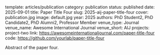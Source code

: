 template: articles/publication
category: publication
status: published
date: 2025-09-01
title: Paper Title Four
slug: 2025-aij-paper-title-four
cover: publication.jpg
image: default.jpg
year: 2025
authors: PhD Student2, PhD Candidate2, PhD Alumni2, Professor Member
venue_type: Journal
venue_name: Awesome International Journal
venue_short: AIJ
projects: project-two
link: https://awesomeinternationaljournal.com/paper-title-four
code: https://github.com/yourlab/paper-title-four

Abstract of the paper four.
